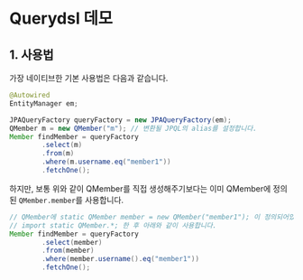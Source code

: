 # Querydsl 데모
## 1. 사용법

가장 네이티브한 기본 사용법은 다음과 같습니다. 

```java
@Autowired
EntityManager em;

JPAQueryFactory queryFactory = new JPAQueryFactory(em);
QMember m = new QMember("m"); // 변환될 JPQL의 alias를 설정합니다.
Member findMember = queryFactory
        .select(m)
        .from(m)
        .where(m.username.eq("member1"))
        .fetchOne();
```
하지만, 보통 위와 같이 QMember를 직접 생성해주기보다는 이미 QMember에 정의된 <code>QMember.member</code>를 사용합니다.
```java
// QMember에 static QMember member = new QMember("member1"); 이 정의되어있습니다.
// import static QMember.*; 한 후 아래와 같이 사용합니다.
Member findMember = queryFactory
        .select(member)
        .from(member)
        .where(member.username().eq("member1"))
        .fetchOne();
```
